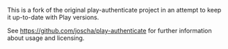 This is a fork of the original play-authenticate project in an attempt to keep it up-to-date with Play versions.

See https://github.com/joscha/play-authenticate for further information about usage and licensing.
